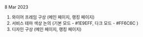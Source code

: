 8 Mar 2023
1. 와이어 프레임 구상 (메인 페이지, 랭킹 페이지)
2. 서비스 테마 색상 논의 (기본 모드 - #1E9EFF, 다크 모드 - #FF6C6C )
3. 디자인 구상 (메인 페이지, 랭킹 페이지)